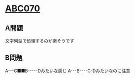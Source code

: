 # [ABC070](https://beta.atcoder.jp/contests/abc070)  
  
## A問題  
文字列型で処理するのが楽そうです  
  
## B問題  
A---C■■B-----Dみたいな感じ 
A---B----C-Dみたいなのに注意  
  
  